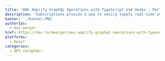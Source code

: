 ```yaml
---
title: 'AWS Amplify GraphQL Operations with TypeScript and Hooks - Part 4 [Subscriptions]'
description: "Subscriptions provide a way to easily supply real-time information in an application using GraphQL.  Let's see what they look like with AWS Amplify and how they can be made better with TypeScript and hooks!"
banner: './banner.PNG'
authorIds:
  - mat-warger
href: https://dev.to/mwarger/aws-amplify-graphql-operations-with-typescript-and-hooks-part-4-subscriptions-h0j
platforms:
  - React
categories:
  - API (GraphQL)
---
```

